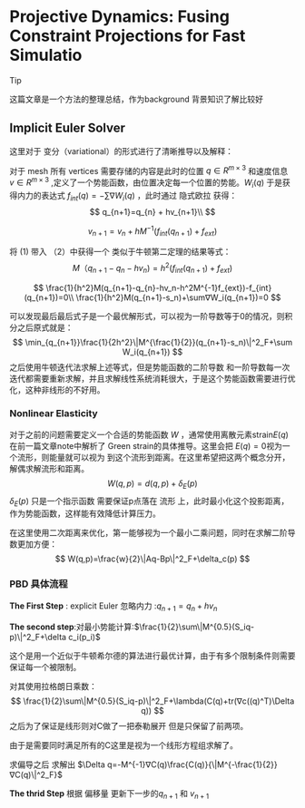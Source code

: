 # Projective Dynamics: Fusing Constraint Projections for Fast Simulatio

> [!TIP]
>
> 这篇文章是一个方法的整理总结，作为background 背景知识了解比较好

## Implicit Euler Solver

这里对于 变分（variational）的形式进行了清晰推导以及解释：

对于 mesh 所有 vertices 需要存储的内容是此时的位置 $q \in R^{m\times 3}$ 和速度信息 $v \in R^{m\times 3}$  ,定义了一个势能函数，由位置决定每一个位置的势能。$W_i(q)$ 于是获得内力的表达式 $f_{int}(q)=-\sum∇W_i(q)$  ，此时通过 隐式欧拉 获得：
$$
q_{n+1}=q_{n} + hv_{n+1}\\
$$

$$
v_{n+1}=v_n+hM^{-1}(f_{int}(q_{n+1})+f_{ext})
$$

将 (1) 带入 （2）中获得一个 类似于牛顿第二定理的结果等式：
$$
M（q_{n+1}-q_n-hv_n)=h^2(f_{int}(q_{n+1})+f_{ext})
$$

$$
\frac{1}{h^2}M(q_{n+1}-q_{n}-hv_n-h^2M^{-1}f_{ext})-f_{int}(q_{n+1})=0\\
\frac{1}{h^2}M(q_{n+1}-s_n)+\sum∇W_i(q_{n+1})=0
$$

可以发现最后最后式子是一个最优解形式，可以视为一阶导数等于0的情况，则积分之后原式就是：
$$
\min_{q_{n+1}}\frac{1}{2h^2}\|M^{\frac{1}{2}}(q_{n+1}-s_n)\|^2_F+\sum W_i(q_{n+1})
$$
之后使用牛顿迭代法求解上述等式，但是势能函数的二阶导数 和一阶导数每一次迭代都需要重新求解，并且求解线性系统消耗很大，于是这个势能函数需要进行优化，这种非线形的不好用。

### Nonlinear Elasticity

对于之前的问题需要定义一个合适的势能函数 $W$ ，通常使用离散元素strain$E(q)$ 在前一篇文章note中解析了 Green strain的具体推导。这里会把 $E(q)=0$视为一个流形，则能量就可以视为 到这个流形到距离。在这里希望把这两个概念分开，解偶求解流形和距离。
$$
W(q,p)=d(q,p)+\delta_E(p)
$$
$\delta_E(p)$ 只是一个指示函数 需要保证p点落在 流形 上，此时最小化这个投影距离，作为势能函数，这样能有效降低计算压力。

在这里使用二次距离来优化，第一能够视为一个最小二乘问题，同时在求解二阶导数更加方便：
$$
W(q,p)=\frac{w}{2}\|Aq-Bp\|^2_F+\delta_c(p)
$$

### PBD 具体流程

**The First Step** : explicit Euler 忽略内力 :$q_{n+1}=q_n+hv_{n}$

**The second step**:对最小势能计算:$\frac{1}{2}\sum\|M^{0.5}(S_iq-p)\|^2_F+\delta c_i(p_i)$

这个是用一个近似于牛顿希尔德的算法进行最优计算，由于有多个限制条件则需要保证每一个被限制。

对其使用拉格朗日乘数：
$$
\frac{1}{2}\sum\|M^{0.5}(S_iq-p)\|^2_F+\lambda(C(q)+tr(∇c((q)^T)\Delta q))
$$
之后为了保证是线形则对C做了一把泰勒展开 但是只保留了前两项。

由于是需要同时满足所有的C这里是视为一个线形方程组求解了。

求偏导之后 求解出 $\Delta q=-M^{-1}∇C(q)\frac{C(q)}{\|M^{-\frac{1}{2}}∇C(q)\|^2_F}$

**The thrid Step** 根据 偏移量 更新下一步的$q_{n+1}$ 和 $v_{n+1}$

 